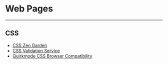 # Web Pages

----------

## CSS ##

- [CSS Zen Garden](http://csszengarden.com/)
- [CSS Validation Service](http://jigsaw.w3.org/css-validator/)
- [Quirkmode CSS Browser Compatibility](http://www.quirksmode.org/css/)
